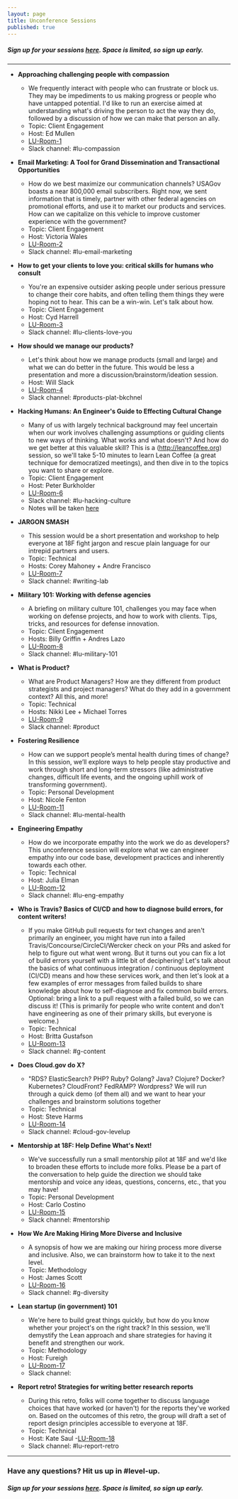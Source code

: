 ```yaml
---
layout: page
title: Unconference Sessions
published: true
---
```

##### Sign up for your sessions [here](https://goo.gl/forms/CY4MNFwldViytK3r2). Space is limited, so sign up early. 

----------------------------------------
- **Approaching challenging people with compassion** 
	- We frequently interact with people who can frustrate or block us. They may be impediments to us making progress or people who have untapped potential. I'd like to run an exercise aimed at understanding what's driving the person to act the way they do, followed by a discussion of how we can make that person an ally. 
	- Topic: Client Engagement
	- Host: Ed Mullen 
	- [LU-Room-1](https://plus.google.com/hangouts/_/gsa.gov/lu-room-1?hceid=Z3NhLmdvdl9vc2c0cmo0YmRtNnZzMmh0cWkyOXFrMDAwb0Bncm91cC5jYWxlbmRhci5nb29nbGUuY29t.i8r5893mc97pjehqgm65c2ask0&authuser=0)
	- Slack channel: #lu-compassion

- **Email Marketing: A Tool for Grand Dissemination and Transactional Opportunities** 
	- How do we best maximize our communication channels? USAGov boasts a near 800,000 email subscribers. Right now, we sent information that is timely, partner with other federal agencies on promotional efforts, and use it to market our products and services. How can we capitalize on this vehicle to improve customer experience with the government? 
	- Topic: Client Engagement
	- Host: Victoria Wales 
	- [LU-Room-2](https://plus.google.com/hangouts/_/gsa.gov/lu-room-2?hceid=Z3NhLmdvdl9vc2c0cmo0YmRtNnZzMmh0cWkyOXFrMDAwb0Bncm91cC5jYWxlbmRhci5nb29nbGUuY29t.9ci3etjeom92ipmmovod3e48ak&authuser=0)
	- Slack channel: #lu-email-marketing

- **How to get your clients to love you: critical skills for humans who consult**
	- You're an expensive outsider asking people under serious pressure to change their core habits, and often telling them things they were hoping not to hear. This can be a win-win. Let's talk about how.
	- Topic: Client Engagement
	- Host: Cyd Harrell
	- [LU-Room-3](https://plus.google.com/hangouts/_/gsa.gov/lu-room-3?hceid=Z3NhLmdvdl9vc2c0cmo0YmRtNnZzMmh0cWkyOXFrMDAwb0Bncm91cC5jYWxlbmRhci5nb29nbGUuY29t.lqolm510qb8473mmoi20gcj5k8&authuser=0)
	- Slack channel: #lu-clients-love-you

- **How should we manage our products?**
	- Let's think about how we manage products (small and large) and what we can do better in the future. This would be less a presentation and more a discussion/brainstorm/ideation session.
	- Host: Will Slack
	- [LU-Room-4](https://hangouts.google.com/hangouts/_/gsa.gov/lu-room-4?hl=en&authuser=0)
	- Slack channel: #products-plat-bkchnel 

- **Hacking Humans: An Engineer's Guide to Effecting Cultural Change**
	- Many of us with largely technical background may feel uncertain when our work involves challenging assumptions or guiding clients to new ways of thinking. What works and what doesn't? And how do we get better at this valuable skill?  This is a  (http://leancoffee.org) session, so we'll take 5-10 minutes to learn Lean Coffee (a great technique for democratized meetings), and then dive in to the topics you want to share or explore. 
	- Topic: Client Engagement
	- Host: Peter Burkholder
	- [LU-Room-6](https://hangouts.google.com/hangouts/_/gsa.gov/lu-room-6?hl=en&authuser=0)
	- Slack channel: #lu-hacking-culture
	- Notes will be taken [here](http://mur.al/xGEnD7g)

- **JARGON SMASH**
	- This session would be a short presentation and workshop to help everyone at 18F fight jargon and rescue plain language for our intrepid partners and users. 
	- Topic: Technical
	- Hosts: Corey Mahoney + Andre Francisco
	- [LU-Room-7](https://hangouts.google.com/hangouts/_/gsa.gov/lu-room-7?hl=en&authuser=0)
	- Slack channel: #writing-lab

- **Military 101: Working with defense agencies**
	- A briefing on military culture 101, challenges you may face when working on defense projects, and how to work with clients. Tips, tricks, and resources for defense innovation.
	- Topic: Client Engagement
	- Hosts: Billy Griffin + Andres Lazo
	- [LU-Room-8](https://hangouts.google.com/hangouts/_/gsa.gov/lu-room-8?hl=en&authuser=0)
	- Slack channel: #lu-military-101

- **What is Product?**
	- What are Product Managers? How are they different from product strategists and project managers? What do they add in a government context? All this, and more!
	- Topic: Technical
	- Hosts: Nikki Lee + Michael Torres
	- [LU-Room-9](https://hangouts.google.com/hangouts/_/gsa.gov/lu-room-9?hl=en&authuser=0)
	- Slack channel: #product

- **Fostering Resilience**
	- How can we support people’s mental health during times of change? In this session, we’ll explore ways to help people stay productive and work through short and long-term stressors (like administrative changes, difficult life events, and the ongoing uphill work of transforming government).
	- Topic: Personal Development
	- Host: Nicole Fenton
	- [LU-Room-11](https://hangouts.google.com/hangouts/_/gsa.gov/lu-room-11?hl=en&authuser=0)
	- Slack channel: #lu-mental-health

- **Engineering Empathy**
	- How do we incorporate empathy into the work we do as developers? This unconference session will explore what we can engineer empathy into our code base, development practices and inherently  towards each other.
	- Topic: Technical
	- Host: Julia Elman
	- [LU-Room-12](https://hangouts.google.com/hangouts/_/gsa.gov/lu-room-12?hl=en&authuser=0)
	- Slack channel: #lu-eng-empathy

- **Who is Travis? Basics of CI/CD and how to diagnose build errors, for content writers!**
	- If you make GitHub pull requests for text changes and aren't primarily an engineer, you might have run into a failed Travis/Concourse/CircleCI/Wercker check on your PRs and asked for help to figure out what went wrong. But it turns out you can fix a lot of build errors yourself with a little bit of deciphering! Let's talk about the basics of what continuous integration / continuous deployment (CI/CD) means and how these services work, and then let's look at a few examples of error messages from failed builds to share knowledge about how to self-diagnose and fix common build errors. Optional: bring a link to a pull request with a failed build, so we can discuss it! (This is primarily for people who write content and don't have engineering as one of their primary skills, but everyone is welcome.)
	- Topic: Technical
	- Host: Britta Gustafson
	- [LU-Room-13](https://hangouts.google.com/hangouts/_/gsa.gov/lu-room-13?hl=en&authuser=0)
	- Slack channel: #g-content

- **Does Cloud.gov do X?**
	- "RDS? ElasticSearch? PHP? Ruby? Golang? Java? Clojure? Docker? Kubernetes? CloudFront? FedRAMP? Wordpress? 
	We will run through a quick demo (of them all) and we want to hear your challenges and brainstorm solutions together
	- Topic: Technical
	- Host: Steve Harms
	- [LU-Room-14](https://hangouts.google.com/hangouts/_/gsa.gov/lu-room-14?hl=en&authuser=0)
	- Slack channel: #cloud-gov-levelup

- **Mentorship at 18F:  Help Define What's Next!**
	- We've successfully run a small mentorship pilot at 18F and we'd like to broaden these efforts to include more folks.  Please be a part of the conversation to help guide the direction we should take mentorship and voice any ideas, questions, concerns, etc., that you may have!
	- Topic: Personal Development
	- Host: Carlo Costino
	- [LU-Room-15](https://hangouts.google.com/hangouts/_/gsa.gov/lu-room-15?hl=en&authuser=0)
	- Slack channel: #mentorship

- **How We Are Making Hiring More Diverse and Inclusive**
	- A synopsis of how we are making our hiring process more diverse and inclusive. Also, we can brainstorm how to take it to the next level. 
	- Topic: Methodology
	- Host: James Scott
	- [LU-Room-16](https://hangouts.google.com/hangouts/_/gsa.gov/lu-room-16?hl=en&authuser=0)
	- Slack channel: #g-diversity

- **Lean startup (in government) 101**
	- We're here to build great things quickly, but how do you know whether your project's on the right track? In this session, we'll demystify the Lean approach and share strategies for having it benefit and strengthen our work.
	- Topic: Methodology
	- Host: Fureigh
	- [LU-Room-17](https://hangouts.google.com/hangouts/_/gsa.gov/lu-room-17?hl=en&authuser=0)
	- Slack channel: 

- **Report retro! Strategies for writing better research reports**
	- During this retro, folks will come together to discuss language choices that have worked (or haven't) for the reports they've worked on. Based on the outcomes of this retro, the group will draft a set of report design principles accessible to everyone at 18F. 
	- Topic: Technical
	- Host: Kate Saul
	-[LU-Room-18](https://hangouts.google.com/hangouts/_/gsa.gov/lu-room-18?hl=en&authuser=0)
	- Slack channel: #lu-report-retro

-------------------------------------------

### Have any questions? Hit us up in #level-up.

##### Sign up for your sessions [here](https://goo.gl/forms/CY4MNFwldViytK3r2). Space is limited, so sign up early. 














